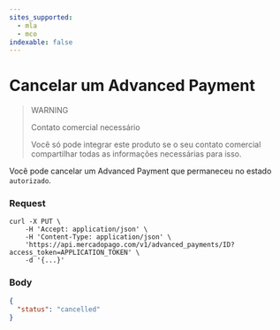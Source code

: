 ```yaml
---
sites_supported:
  - mla
  - mco
indexable: false
---
```


# Cancelar um Advanced Payment

> WARNING
>
> Contato comercial necessário
>
> Você só pode integrar este produto se o seu contato comercial compartilhar todas as informações necessárias para isso.

Você pode cancelar um Advanced Payment que permaneceu no estado `autorizado`.


### Request
```curl
curl -X PUT \
    -H 'Accept: application/json' \
    -H 'Content-Type: application/json' \
    'https://api.mercadopago.com/v1/advanced_payments/ID?access_token=APPLICATION_TOKEN' \
    -d '{...}'
```

### Body
```json
{
  "status": "cancelled"
}
```
